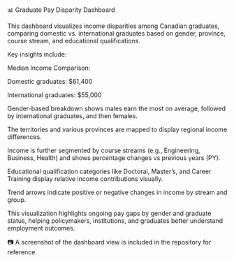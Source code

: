 📊 Graduate Pay Disparity Dashboard

This dashboard visualizes income disparities among Canadian graduates, comparing domestic vs. international graduates based on gender, province, course stream, and educational qualifications.

Key insights include:

Median Income Comparison:

Domestic graduates: $61,400

International graduates: $55,000

Gender-based breakdown shows males earn the most on average, followed by international graduates, and then females.

The territories and various provinces are mapped to display regional income differences.

Income is further segmented by course streams (e.g., Engineering, Business, Health) and shows percentage changes vs previous years (PY).

Educational qualification categories like Doctoral, Master’s, and Career Training display relative income contributions visually.

Trend arrows indicate positive or negative changes in income by stream and group.

This visualization highlights ongoing pay gaps by gender and graduate status, helping policymakers, institutions, and graduates better understand employment outcomes.

📷 A screenshot of the dashboard view is included in the repository for reference.
